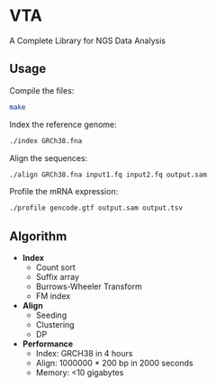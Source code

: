 # VTA
A Complete Library for NGS Data Analysis

## Usage
Compile the files:
```sh
make
```

Index the reference genome:
```sh
./index GRCh38.fna
```

Align the sequences:
```sh
./align GRCh38.fna input1.fq input2.fq output.sam
```

Profile the mRNA expression:
```sh
./profile gencode.gtf output.sam output.tsv
```

<!-- Tools:
```sh
./tools GRCh38.fna
``` -->

## Algorithm
* **Index**
    * Count sort
    * Suffix array
    * Burrows-Wheeler Transform
    * FM index
* **Align**
    * Seeding
    * Clustering
    * DP
* **Performance**
    * Index: GRCH38 in 4 hours
    * Align: 1000000 * 200 bp in 2000 seconds
    * Memory: <10 gigabytes